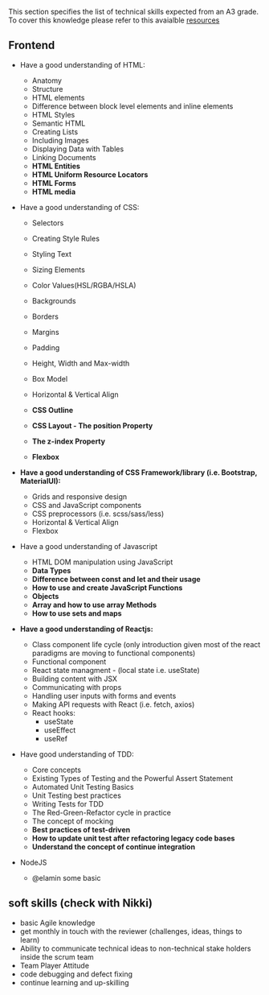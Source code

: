 This section specifies the list of technical skills expected from an A3 grade. To cover this knowledge please refer to this avaialble [resources](https://github.com/Capgemini/grade-ladder-fullstack#a3)

## Frontend
- Have a good understanding of HTML:
  - Anatomy
  - Structure
  - HTML elements
  - Difference between block level elements and inline elements
  - HTML Styles
  - Semantic HTML
  - Creating Lists
  - Including Images
  - Displaying Data with Tables
  - Linking Documents
  - **HTML Entities**
  - **HTML Uniform Resource Locators**
  - **HTML Forms**
  - **HTML media**
  

- Have a good understanding of CSS:
  - Selectors
  - Creating Style Rules
  - Styling Text
  - Sizing Elements
  - Color Values(HSL/RGBA/HSLA) 
  - Backgrounds
  - Borders
  - Margins
  - Padding
  - Height, Width and Max-width
  - Box Model
  - Horizontal & Vertical Align
  - **CSS Outline**
  - **CSS Layout - The position Property**
  - **The z-index Property**

  - **Flexbox** 

- **Have a good understanding of CSS Framework/library (i.e. Bootstrap, MaterialUI):**
  - Grids and responsive design
  - CSS and JavaScript components
  - CSS preprocessors (i.e. scss/sass/less)
  - Horizontal & Vertical Align
  - Flexbox

- Have a good understanding of Javascript
  - HTML DOM manipulation using JavaScript
  - **Data Types**
  - **Difference between const and let and their usage**
  - **How to use and create JavaScript Functions**
  - **Objects**
  - **Array and how to use array Methods**
  - **How to use sets and maps**


  

- **Have a good understanding of Reactjs:**
  - Class component life cycle (only introduction given most of the react paradigms are moving to functional components)
  - Functional component
  - React state managment - (local state i.e. useState)
  - Building content with JSX
  - Communicating with props
  - Handling user inputs with forms and events
  - Making API requests with React (i.e. fetch, axios)
  - React hooks:
    - useState
    - useEffect
    - useRef

- Have good understanding of TDD:
  - Core concepts
  - Existing Types of Testing and the Powerful Assert Statement
  - Automated Unit Testing Basics
  - Unit Testing best practices
  - Writing Tests for TDD
  - The Red-Green-Refactor cycle in practice
  - The concept of mocking
  - **Best practices of test-driven**
  - **How to update unit test after refactoring legacy code bases**
  - **Understand the concept of continue integration**

- NodeJS
  - @elamin some basic  

## soft skills (check with Nikki)
- basic Agile knowledge
- get monthly in touch with the reviewer (challenges, ideas, things to learn)
- Ability to communicate technical ideas to non-technical stake holders inside the scrum team
- Team Player Attitude
- code debugging and defect fixing
- continue learning and up-skilling


